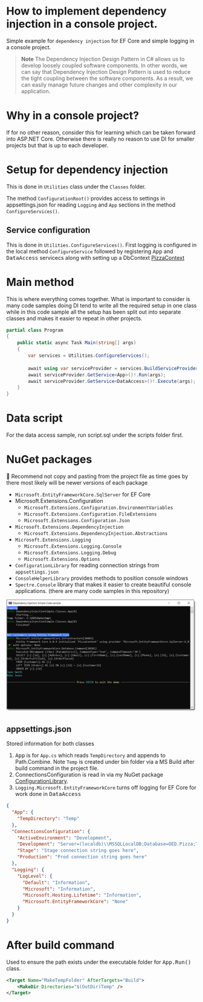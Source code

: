 ﻿# How to implement dependency injection in a console project.

Simple example for `dependency injection` for EF Core and simple logging in a console project. 

> **Note**
>The Dependency Injection Design Pattern in C# allows us to develop loosely coupled software components. In other words, we can say that Dependency Injection Design Pattern is used to reduce the tight coupling between the software components. As a result, we can easily manage future changes and other complexity in our application.



# Why in a console project?

If for no other reason, consider this for learning which can be taken forward into ASP.NET Core. Otherwise there is really no reason to use DI for smaller projects but that is up to each developer.

# Setup for dependency injection

This is done in `Utilities` class under the `Classes` folder.

The method `ConfigurationRoot()` provides access to settings in appsettings.json for reading `Logging` and `App` sections in the method `ConfigureServices()`.

## Service configuration

This is done in `Utilities.ConfigureServices()`. First logging is configured in the local method `ConfigureService` followed by registering  <kbd>App</kbd> and  <kbd>DataAccess</kbd> servicecs along with setting up a DbContext [PizzaContext](https://github.com/karenpayneoregon/console-apps/blob/master/DependencyInjectionSimple/Data/PizzaContext.cs)


# Main method

This is where everything comes together. What is important to consider is many code samples doing DI tend to write all the required setup in one class while in this code sample all the setup has been split out into separate classes and makes it easier to repeat in other projects.

```csharp
partial class Program
{
    public static async Task Main(string[] args)
    {
        var services = Utilities.ConfigureServices();

        await using var serviceProvider = services.BuildServiceProvider();
        await serviceProvider.GetService<App>()!.Run(args);
        await serviceProvider.GetService<DataAccess>()!.Execute(args);
    }
}
```


# Data script

For the data access sample, run script.sql under the scripts folder first.

# NuGet packages

:beginner: Recommend not copy and pasting from the project file as time goes by there most likely will be newer versions of each package

- `Microsoft.EntityFrameworkCore.SqlServer` for EF Core
- Microsoft.Extensions.Configuration
    - `Microsoft.Extensions.Configuration.EnvironmentVariables`
    - `Microsoft.Extensions.Configuration.FileExtensions`
    - `Microsoft.Extensions.Configuration.Json`
- `Microsoft.Extensions.DependencyInjection`
    - `Microsoft.Extensions.DependencyInjection.Abstractions`
- `Microsoft.Extensions.Logging`
    - `Microsoft.Extensions.Logging.Console`
    - `Microsoft.Extensions.Logging.Debug`
    - `Microsoft.Extensions.Options`
- `ConfigurationLibrary` for reading connection strings from `appsettings.json`
- `ConsoleHelperLibrary` provides methods to position console windows
- `Spectre.Console`  library that makes it easier to create beautiful console applications. (there are many code samples in this repository)

![Screen](assets/screen.png)

## appsettings.json

Stored information for both classes

1.  <kbd>App</kbd> is for `App.cs` which reads `TempDirectory` and appends to Path.Combine. Note `Temp` is created under bin folder via a MS Build after build command in the project file.
1. ConnectionsConfiguration is read in via my NuGet package [ConfigurationLibrary](https://www.nuget.org/packages/ConfigurationLibrary/).
1. `Logging.Microsoft.EntityFrameworkCore` turns off logging for EF Core for work done in <kbd>DataAccess</kbd>

```json
{
  "App": {
    "TempDirectory": "Temp"
  },
  "ConnectionsConfiguration": {
    "ActiveEnvironment": "Development",
    "Development": "Server=(localdb)\\MSSQLLocalDB;Database=OED.Pizza;Trusted_Connection=True",
    "Stage": "Stage connection string goes here",
    "Production": "Prod connection string goes here"
  },
  "Logging": {
    "LogLevel": {
      "Default": "Information",
      "Microsoft": "Information",
      "Microsoft.Hosting.Lifetime": "Information",
      "Microsoft.EntityFrameworkCore": "None"
    }
  }
}
```

# After build command

Used to ensure the path exists under the executable folder for <kbd>App.Run()</kbd> class.

```xml
<Target Name="MakeTempFolder" AfterTargets="Build">
	<MakeDir Directories="$(OutDir)Temp" />
</Target>
```